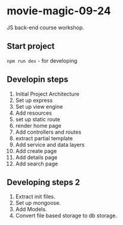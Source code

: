 # movie-magic-09-24
JS back-end course workshop.

## Start project
`npm run dev` - for developing

## Developin steps
1. Initial Project Architecture
2. Set up express
3. Set up view engine
4. Add resources
5. set up static route
6. render home page
7. Add controllers and routes
8. extract partial template
9. Add service and data layers
10. Add create page
11. Add details page
12. Add search page

## Developing steps 2
1. Extract init files.
2. Set up mongoose.
3. Add Models.
4. Convert file based storage to db storage.
